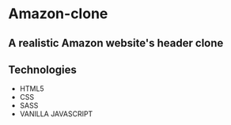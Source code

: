 # Amazon-clone
## A realistic Amazon website's header clone
## Technologies
- HTML5
- CSS
- SASS
- VANILLA JAVASCRIPT
